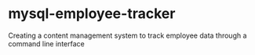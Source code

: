 # mysql-employee-tracker
Creating a content management system to track employee data through a command line interface
